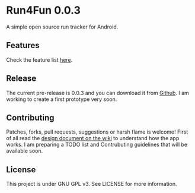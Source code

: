 # Run4Fun 0.0.3

A simple open source run tracker for Android.

## Features

Check the feature list [here](https://github.com/sasadangelo/Running/wiki).

## Release

The current pre-release is 0.0.3 and you can download it from [Github](https://github.com/sasadangelo/Running/releases).
I am working to create a first prototype very soon.

## Contributing

Patches, forks, pull requests, suggestions or harsh flame is welcome! First of all read the [design document on the wiki](https://github.com/sasadangelo/Running/wiki/Design) to understand how the app works. I am preparing a TODO list and Contrubuting guidelines that will be available soon.

## License

This project is under GNU GPL v3. See LICENSE for more information.
